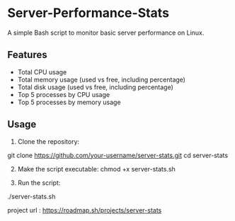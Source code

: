 # Server-Performance-Stats
A simple Bash script to monitor basic server performance on Linux.

## Features

- Total CPU usage
- Total memory usage (used vs free, including percentage)
- Total disk usage (used vs free, including percentage)
- Top 5 processes by CPU usage
- Top 5 processes by memory usage
## Usage

1. Clone the repository:


git clone https://github.com/your-username/server-stats.git
cd server-stats

2. Make the script executable:
chmod +x server-stats.sh

3. Run the script:

./server-stats.sh

project url : https://roadmap.sh/projects/server-stats
